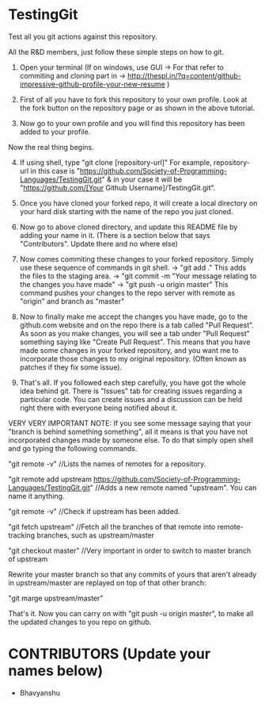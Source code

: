 TestingGit
==========

Test all you git actions against this repository. 

All the R&D members, just follow these simple steps on how to git.

1) Open your terminal (If on windows, use GUI -> For that refer to commiting and cloning part in -> http://thespl.in/?q=content/github-impressive-github-profile-your-new-resume )

2) First of all you have to fork this repository to your own profile. Look at the fork button on the repository page or as shown in the above tutorial.

3) Now go to your own profile and you will find this repository has been added to your profile.

 Now the real thing begins.

4) If using shell, type "git clone [repository-url]" For example, repository-url in this case is "https://github.com/Society-of-Programming-Languages/TestingGit.git" & in your case it will be "https://github.com/[Your Github Username]/TestingGit.git".

5) Once you have cloned your forked repo, it will create a local directory on your hard disk starting with the name of the repo you just cloned.

6) Now go to above cloned directory, and update this README file by adding your name in it. (There is a section below that says "Contributors". Update there and no where else) 

7) Now comes commiting these changes to your forked repository. Simply use these sequence of commands in git shell.
-> "git add ."  This adds the files to the staging area.
-> "git commit -m "Your message relating to the changes you have made"
-> "git push -u origin master" This command pushes your changes to the repo server with remote as "origin" and branch as "master"

8) Now to finally make me accept the changes you have made, go to the github.com website and on the repo there is a tab called "Pull Request". As soon as you make changes, you will see a tab under "Pull Request" something saying like "Create Pull Request".
   This means that you have made some changes in your forked repository, and you want me to incorporate those changes to my original repository. (Often known as patches if they fix some issue).

9) That's all. If you followed each step carefully, you have got the whole idea behind git. There is "Issues" tab for creating issues regarding a particular code. You can create issues and a discussion can be held right there with everyone being notified about it.

VERY VERY IMPORTANT NOTE: If you see some message saying that your "branch is behind something something", all it means is that you have not incorporated changes made by someone else. To do that simply open shell and go typing the following commands.

"git remote -v" //Lists the names of remotes for a repository.

"git remote add upstream https://github.com/Society-of-Programming-Languages/TestingGit.git" //Adds a new remote named "upstream". You can name it anything.

"git remote -v" //Check if upstream has been added.

"git fetch upstream" //Fetch all the branches of that remote into remote-tracking branches, such as upstream/master

"git checkout master" //Very important in order to switch to master branch of upstream


 Rewrite your master branch so that any commits of yours that
 aren't already in upstream/master are replayed on top of that
 other branch:

"git marge upstream/master"


That's it. Now you can carry on with "git push -u origin master", to make all the updated changes to you repo on github.

CONTRIBUTORS (Update your names below)
============
- Bhavyanshu
